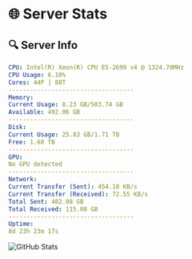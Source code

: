 # 🌐 Server Stats
## 🔍 Server Info
```yaml
CPU: Intel(R) Xeon(R) CPU E5-2699 v4 @ 1324.78MHz
CPU Usage: 6.10%
Cores: 44P | 88T
-----------------------------------
Memory:
Current Usage: 8.23 GB/503.74 GB
Available: 492.06 GB
-----------------------------------
Disk:
Current Usage: 25.83 GB/1.71 TB
Free: 1.60 TB
-----------------------------------
GPU:
No GPU detected
-----------------------------------
Network:
Current Transfer (Sent): 454.10 KB/s
Current Transfer (Received): 72.55 KB/s
Total Sent: 482.08 GB
Total Received: 115.08 GB
-----------------------------------
Uptime:
8d 23h 23m 17s
```
![GitHub Stats](https://img.shields.io/badge/Updated-2025-04-28_16:32:05-blue)